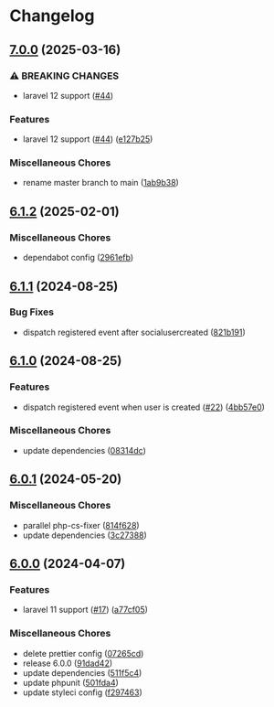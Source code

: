 # Changelog

## [7.0.0](https://github.com/audunru/social-accounts/compare/v6.1.2...v7.0.0) (2025-03-16)


### ⚠ BREAKING CHANGES

* laravel 12 support ([#44](https://github.com/audunru/social-accounts/issues/44))

### Features

* laravel 12 support ([#44](https://github.com/audunru/social-accounts/issues/44)) ([e127b25](https://github.com/audunru/social-accounts/commit/e127b25dbcad49aa0385e8f9effb67eb6f1703f5))


### Miscellaneous Chores

* rename master branch to main ([1ab9b38](https://github.com/audunru/social-accounts/commit/1ab9b38fd959311177ec273191e44692ef2394e1))

## [6.1.2](https://github.com/audunru/social-accounts/compare/v6.1.1...v6.1.2) (2025-02-01)


### Miscellaneous Chores

* dependabot config ([2961efb](https://github.com/audunru/social-accounts/commit/2961efbe1201cdad61a64263205a42e7362e424a))

## [6.1.1](https://github.com/audunru/social-accounts/compare/v6.1.0...v6.1.1) (2024-08-25)


### Bug Fixes

* dispatch registered event after socialusercreated ([821b191](https://github.com/audunru/social-accounts/commit/821b191619ff442cd6d4c7df404471020e9f699b))

## [6.1.0](https://github.com/audunru/social-accounts/compare/v6.0.1...v6.1.0) (2024-08-25)


### Features

* dispatch registered event when user is created ([#22](https://github.com/audunru/social-accounts/issues/22)) ([4bb57e0](https://github.com/audunru/social-accounts/commit/4bb57e0f310015029af8966ed2c47d39d7849883))


### Miscellaneous Chores

* update dependencies ([08314dc](https://github.com/audunru/social-accounts/commit/08314dce7a2e1565b4ecbaf20e7036aa982d2009))

## [6.0.1](https://github.com/audunru/social-accounts/compare/v6.0.0...v6.0.1) (2024-05-20)


### Miscellaneous Chores

* parallel php-cs-fixer ([814f628](https://github.com/audunru/social-accounts/commit/814f6281f5148e559bcd01336dea3f600e37bc3d))
* update dependencies ([3c27388](https://github.com/audunru/social-accounts/commit/3c27388d8ee9afc3e88687a7dd15a8f7832bf4a6))

## [6.0.0](https://github.com/audunru/social-accounts/compare/v5.0.0...v6.0.0) (2024-04-07)


### Features

* laravel 11 support ([#17](https://github.com/audunru/social-accounts/issues/17)) ([a77cf05](https://github.com/audunru/social-accounts/commit/a77cf05e89c145d37ed3e68e36848c7d7e17be62))


### Miscellaneous Chores

* delete prettier config ([07265cd](https://github.com/audunru/social-accounts/commit/07265cdf26a9f789cb04fb571b82917ed8150e8e))
* release 6.0.0 ([91dad42](https://github.com/audunru/social-accounts/commit/91dad42ffeb3868f3a019db07f7179e298b40a7f))
* update dependencies ([511f5c4](https://github.com/audunru/social-accounts/commit/511f5c4b14dc93d7a2da7f4aacdd7ad20ccdcb2b))
* update phpunit ([501fda4](https://github.com/audunru/social-accounts/commit/501fda4db6616452260cbb11d65d40f6ea33fa17))
* update styleci config ([f297463](https://github.com/audunru/social-accounts/commit/f297463ca0be48b736a50a4a418532ee084fb2ac))
